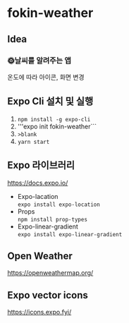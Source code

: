 # fokin-weather

## Idea
### 🌞날씨를 알려주는 앱
온도에 따라 아이콘, 화면 변경

## Expo Cli 설치 및 실행
1. ```npm install -g expo-cli```
2. '''expo init fokin-weather```
3. ```>blank```
4. ```yarn start```

## Expo 라이브러리
https://docs.expo.io/
* Expo-lacation  
```expo install expo-location```
* Props  
```npm install prop-types```
* Expo-linear-gradient  
```expo install expo-linear-gradient```

## Open Weather
https://openweathermap.org/

## Expo vector icons
https://icons.expo.fyi/
